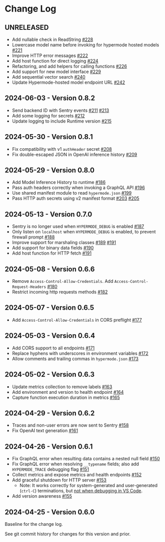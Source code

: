 # Change Log

## UNRELEASED

- Add nullable check in ReadString [#228](https://github.com/hypermodeAI/runtime/pull/228)
- Lowercase model name before invoking for hypermode hosted models [#221](https://github.com/gohypermode/runtime/pull/221)
- Improve HTTP error messages [#222](https://github.com/gohypermode/runtime/pull/222)
- Add host function for direct logging [#224](https://github.com/gohypermode/runtime/pull/224)
- Refactoring, and add helpers for calling functions [#226](https://github.com/gohypermode/runtime/pull/226)
- Add support for new model interface [#229](https://github.com/gohypermode/runtime/pull/229)
- Add sequential vector search [#240](https://github.com/hypermodeAI/runtime/pull/240)
- Update Hypermode-hosted model endpoint URL [#242](https://github.com/gohypermode/runtime/pull/242)

## 2024-06-03 - Version 0.8.2

- Send backend ID with Sentry events [#211](https://github.com/gohypermode/runtime/pull/211) [#213](https://github.com/gohypermode/runtime/pull/213)
- Add some logging for secrets [#212](https://github.com/gohypermode/runtime/pull/212)
- Update logging to include Runtime version [#215](https://github.com/gohypermode/runtime/pull/215)

## 2024-05-30 - Version 0.8.1

- Fix compatibility with v1 `authHeader` secret [#208](https://github.com/gohypermode/runtime/pull/208)
- Fix double-escaped JSON in OpenAI inference history [#209](https://github.com/hypermodeAI/runtime/pull/209)

## 2024-05-29 - Version 0.8.0

- Add Model Inference History to runtime [#186](https://github.com/gohypermode/runtime/pull/186)
- Pass auth headers correctly when invoking a GraphQL API [#196](https://github.com/gohypermode/runtime/pull/196)
- Use shared manifest module to read `hypermode.json` [#199](https://github.com/gohypermode/runtime/pull/199)
- Pass HTTP auth secrets using v2 manifest format [#203](https://github.com/gohypermode/runtime/pull/203) [#205](https://github.com/gohypermode/runtime/pull/205)

## 2024-05-13 - Version 0.7.0

- Sentry is no longer used when `HYPERMODE_DEBUG` is enabled [#187](https://github.com/gohypermode/runtime/pull/187)
- Only listen on `localhost` when `HYPERMODE_DEBUG` is enabled, to prevent firewall prompt [#188](https://github.com/gohypermode/runtime/pull/188)
- Improve support for marshaling classes [#189](https://github.com/gohypermode/runtime/pull/189) [#191](https://github.com/gohypermode/runtime/pull/191)
- Add support for binary data fields [#190](https://github.com/gohypermode/runtime/pull/190)
- Add host function for HTTP fetch [#191](https://github.com/gohypermode/runtime/pull/191)

## 2024-05-08 - Version 0.6.6

- Remove `Access-Control-Allow-Credentials`. Add `Access-Control-Request-Headers` [#180](https://github.com/gohypermode/runtime/pull/180)
- Restrict incoming http requests methods [#182](https://github.com/gohypermode/runtime/pull/182)

## 2024-05-07 - Version 0.6.5

- Add `Access-Control-Allow-Credentials` in CORS preflight [#177](https://github.com/gohypermode/runtime/pull/177)

## 2024-05-03 - Version 0.6.4

- Add CORS support to all endpoints [#171](https://github.com/gohypermode/runtime/pull/171)
- Replace hyphens with underscores in environment variables [#172](https://github.com/gohypermode/runtime/pull/172)
- Allow comments and trailing commas in `hypermode.json` [#173](https://github.com/gohypermode/runtime/pull/173)

## 2024-05-02 - Version 0.6.3

- Update metrics collection to remove labels [#163](https://github.com/gohypermode/runtime/pull/163)
- Add environment and version to health endpoint [#164](https://github.com/gohypermode/runtime/pull/164)
- Capture function execution duration in metrics [#165](https://github.com/gohypermode/runtime/pull/165)

## 2024-04-29 - Version 0.6.2

- Traces and non-user errors are now sent to Sentry [#158](https://github.com/gohypermode/runtime/issues/158)
- Fix OpenAI text generation [#161](https://github.com/gohypermode/runtime/issues/161)

## 2024-04-26 - Version 0.6.1

- Fix GraphQL error when resulting data contains a nested null field [#150](https://github.com/gohypermode/runtime/issues/150)
- Fix GraphQL error when resolving `__typename` fields; also add `HYPERMODE_TRACE` debugging flag [#151](https://github.com/gohypermode/runtime/issues/151)
- Collect metrics and expose metrics and health endpoints [#152](https://github.com/gohypermode/runtime/issues/152)
- Add graceful shutdown for HTTP server  [#153](https://github.com/gohypermode/runtime/issues/153)
  - Note: It works correctly for system-generated and user-generated (`ctrl-C`) terminations, but [not when debugging in VS Code](https://github.com/golang/vscode-go/issues/120).
- Add version awareness [#155](https://github.com/gohypermode/runtime/issues/155)

## 2024-04-25 - Version 0.6.0

Baseline for the change log.

See git commit history for changes for this version and prior.
